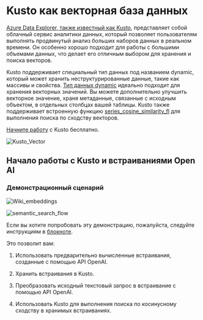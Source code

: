 # Kusto как векторная база данных

[Azure Data Explorer, также известный как Kusto](https://azure.microsoft.com/en-us/products/data-explorer), представляет собой облачный сервис аналитики данных, который позволяет пользователям выполнять продвинутый анализ больших наборов данных в реальном времени. Он особенно хорошо подходит для работы с большими объемами данных, что делает его отличным выбором для хранения и поиска векторов.

Kusto поддерживает специальный тип данных под названием dynamic, который может хранить неструктурированные данные, такие как массивы и свойства. [Тип данных dynamic](https://learn.microsoft.com/en-us/azure/data-explorer/kusto/query/scalar-data-types/dynamic) идеально подходит для хранения векторных значений. Вы можете дополнительно улучшить векторное значение, храня метаданные, связанные с исходным объектом, в отдельных столбцах вашей таблицы.
Kusto также поддерживает встроенную функцию [series_cosine_similarity_fl](https://learn.microsoft.com/en-us/azure/data-explorer/kusto/functions-library/series-cosine-similarity-fl) для выполнения поиска по сходству векторов.

[Начните работу](https://aka.ms/kustofree) с Kusto бесплатно.

![Kusto_Vector](./images/kusto_vector_db.png)

## Начало работы с Kusto и встраиваниями Open AI

### Демонстрационный сценарий

![Wiki_embeddings](./images/wiki_embeddings.png)

![semantic_search_flow](./images/semantic_search_user_flow.png)

Если вы хотите попробовать эту демонстрацию, пожалуйста, следуйте инструкциям в [блокноте](Getting_started_with_kusto_and_openai_embeddings.ipynb).

Это позволит вам:

1. Использовать предварительно вычисленные встраивания, созданные с помощью API OpenAI.

2. Хранить встраивания в Kusto.

3. Преобразовать исходный текстовый запрос в встраивание с помощью API OpenAI.

4. Использовать Kusto для выполнения поиска по косинусному сходству в хранимых встраиваниях.
